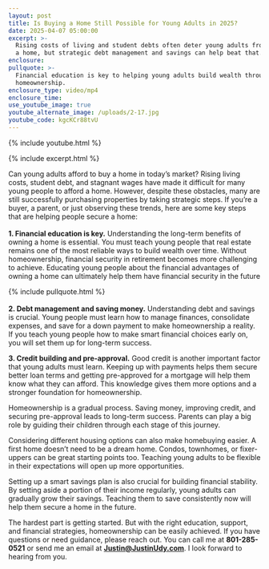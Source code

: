 ```yaml
---
layout: post
title: Is Buying a Home Still Possible for Young Adults in 2025?
date: 2025-04-07 05:00:00
excerpt: >-
  Rising costs of living and student debts often deter young adults from buying
  a home, but strategic debt management and savings can help beat that. 
enclosure:
pullquote: >-
  Financial education is key to helping young adults build wealth through
  homeownership.
enclosure_type: video/mp4
enclosure_time:
use_youtube_image: true
youtube_alternate_image: /uploads/2-17.jpg
youtube_code: kgcKCr88tvU
---
```

{% include youtube.html %}

{% include excerpt.html %}

Can young adults afford to buy a home in today’s market? Rising living costs, student debt, and stagnant wages have made it difficult for many young people to afford a home. However, despite these obstacles, many are still successfully purchasing properties by taking strategic steps. If you’re a buyer, a parent, or just observing these trends, here are some key steps that are helping people secure a home:<br><br>**1\. Financial education is key.** Understanding the long-term benefits of owning a home is essential. You must teach young people that real estate remains one of the most reliable ways to build wealth over time. Without homeownership, financial security in retirement becomes more challenging to achieve. Educating young people about the financial advantages of owning a home can ultimately help them have financial security in the future

{% include pullquote.html %}<br><br>**2\. Debt management and saving money.** Understanding debt and savings is crucial. Young people must learn how to manage finances, consolidate expenses, and save for a down payment to make homeownership a reality. If you teach young people how to make smart financial choices early on, you will set them up for long-term success.

**3\. Credit building and pre-approval.** Good credit is another important factor that young adults must learn. Keeping up with payments helps them secure better loan terms and getting pre-approved for a mortgage will help them know what they can afford. This knowledge gives them more options and a stronger foundation for homeownership.

Homeownership is a gradual process. Saving money, improving credit, and securing pre-approval leads to long-term success. Parents can play a big role by guiding their children through each stage of this journey.

Considering different housing options can also make homebuying easier. A first home doesn’t need to be a dream home. Condos, townhomes, or fixer-uppers can be great starting points too. Teaching young adults to be flexible in their expectations will open up more opportunities.

Setting up a smart savings plan is also crucial for building financial stability. By setting aside a portion of their income regularly, young adults can gradually grow their savings. Teaching them to save consistently now will help them secure a home in the future.

The hardest part is getting started. But with the right education, support, and financial strategies, homeownership can be easily achieved. If you have questions or need guidance, please reach out. You can call me at **801-285-0521** or send me an email at [**Justin@JustinUdy.com**](mailto:Justin@JustinUdy.com). I look forward to hearing from you.